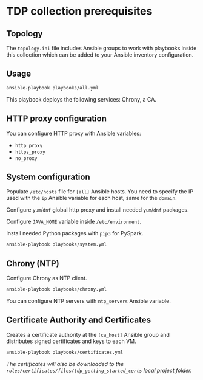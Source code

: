 # TDP collection prerequisites

## Topology

The `topology.ini` file includes Ansible groups to work with playbooks inside this collection which can be added to your Ansible inventory configuration.

## Usage

```bash
ansible-playbook playbooks/all.yml
```

This playbook deploys the following services: Chrony, a CA.

## HTTP proxy configuration

You can configure HTTP proxy with Ansible variables:
- `http_proxy`
- `https_proxy`
- `no_proxy`

## System configuration

Populate `/etc/hosts` file for `[all]` Ansible hosts. You need to specify the IP used with the `ip` Ansible variable for each host, same for the `domain`.

Configure `yum`/`dnf` global http proxy and install needed `yum`/`dnf` packages.

Configure `JAVA_HOME` variable inside `/etc/environment`.

Install needed Python packages with `pip3` for PySpark.

```bash
ansible-playbook playbooks/system.yml
```

## Chrony (NTP)

Configure Chrony as NTP client.

```bash
ansible-playbook playbooks/chrony.yml
```

You can configure NTP servers with `ntp_servers` Ansible variable.

## Certificate Authority and Certificates

Creates a certificate authority at the `[ca_host]` Ansible group and distributes signed certificates and keys to each VM.

```bash
ansible-playbook playbooks/certificates.yml
```

_The certificates will also be downloaded to the `roles/certificates/files/tdp_getting_started_certs` local project folder._
